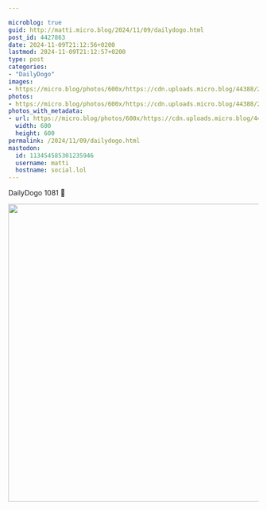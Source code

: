 ```yaml
---

microblog: true
guid: http://matti.micro.blog/2024/11/09/dailydogo.html
post_id: 4427863
date: 2024-11-09T21:12:56+0200
lastmod: 2024-11-09T21:12:57+0200
type: post
categories:
- "DailyDogo"
images:
- https://micro.blog/photos/600x/https://cdn.uploads.micro.blog/44388/2024/0b0334ebac294e438530e842a9fc1939.jpg
photos:
- https://micro.blog/photos/600x/https://cdn.uploads.micro.blog/44388/2024/0b0334ebac294e438530e842a9fc1939.jpg
photos_with_metadata:
- url: https://micro.blog/photos/600x/https://cdn.uploads.micro.blog/44388/2024/0b0334ebac294e438530e842a9fc1939.jpg
  width: 600
  height: 600
permalink: /2024/11/09/dailydogo.html
mastodon:
  id: 113454585301235946
  username: matti
  hostname: social.lol
---
```

DailyDogo 1081 🐶

<img src="https://micro.blog/photos/600x/https://blog.martin-haehnel.de/uploads/2024/0b0334ebac294e438530e842a9fc1939.jpg" width="600" height="600" alt="" />
